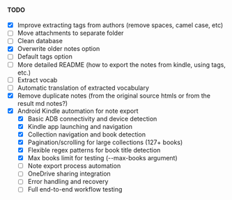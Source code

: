 #### TODO

- [x] Improve extracting tags from authors (remove spaces, camel case, etc)
- [ ] Move attachments to separate folder
- [ ] Clean database
- [x] Overwrite older notes option
- [ ] Default tags option
- [ ] More detailed README (how to export the notes from kindle, using tags, etc.)
- [ ] Extract vocab
- [ ] Automatic translation of extracted vocabulary
- [x] Remove duplicate notes (from the original source htmls or from the result md notes?)
- [x] Android Kindle automation for note export
  - [x] Basic ADB connectivity and device detection
  - [x] Kindle app launching and navigation
  - [x] Collection navigation and book detection
  - [x] Pagination/scrolling for large collections (127+ books)
  - [x] Flexible regex patterns for book title detection
  - [x] Max books limit for testing (--max-books argument)
  - [ ] Note export process automation
  - [ ] OneDrive sharing integration
  - [ ] Error handling and recovery
  - [ ] Full end-to-end workflow testing
